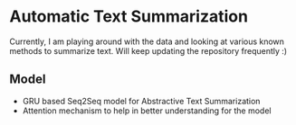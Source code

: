 # Automatic Text Summarization

Currently, I am playing around with the data and looking at various known methods to summarize text. Will keep updating the repository frequently :)

## Model ##
* GRU based Seq2Seq model for Abstractive Text Summarization
* Attention mechanism to help in better understanding for the model
